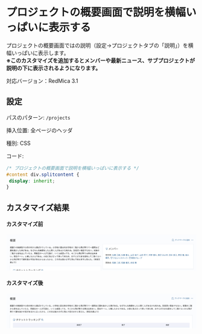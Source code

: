 # プロジェクトの概要画面で説明を横幅いっぱいに表示する

プロジェクトの概要画面ではの説明（設定→プロジェクトタブの「説明」）を横幅いっぱいに表示します。  
**※このカスタマイズを追加するとメンバーや最新ニュース、サブプロジェクトが説明の下に表示されるようになります。**

対応バージョン：RedMica 3.1

## 設定

パスのパターン: `/projects`

挿入位置: 全ページのヘッダ

種別: CSS

コード:

``` css
/* プロジェクトの概要画面で説明を横幅いっぱいに表示する */
#content div.splitcontent {
 display: inherit;
}
```

## カスタマイズ結果

#### カスタマイズ前

![](before@2x.png)

#### カスタマイズ後

![](after@2x.png)
